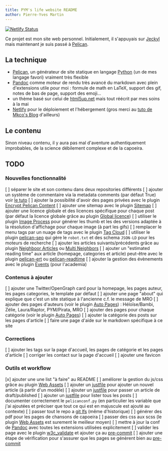 ```yaml
---
title: PYM's life website README
author: Pierre-Yves Martin
---
```


[![Netlify Status](https://api.netlify.com/api/v1/badges/3c947407-d8d9-4840-b216-78a24967fcbc/deploy-status)](https://app.netlify.com/sites/a-pym-s-life/deploys)

Ce projet est mon site web personnel. Initialement, il s'appuyais sur [Jeckyl](https://jekyllrb.com) mais maintenant je suis passé à [Pelican](https://getpelican.com).

## La technique

- [Pelican](https://getpelican.com), un générateur de site statique en langage [Python](https://www.python.org) (un de mes langage favori) vraiment très flexible
- [Pandoc](https://pandoc.org/MANUAL.html) comme moteur de rendu très avancé du markdown avec plein d'extensions utile pour moi : formule de math en LaTeX, support des gif, notes de bas de page, support des emoji…
- un thème basé sur celui de [html5up.net](html5up.net) mais tout réécrit par mes soins à la mai
- [Netlify](https://netlify.com) pour le déploiement et l'hébergement (gros merci au [tuto de Mkco's Blog](https://mcko.me/en/how-to-deploy-pelican-to-netlify.html) d'ailleurs)

## Le contenu

Sinon niveau contenu, il y aura pas mal d'aventure authentiquement improbables, de la science débilement complexe et de la capoeira.

## TODO

### Nouvelles fonctionnalité

[ ] séparer le site et son contenu dans deux repositories différents
[ ] ajouter un système de commentaire via la metadata comments (par défaut True) voir [le tuto](https://snipcart.com/blog/pelican-blog-tutorial-search-comments)
[ ] ajouter la possibilité d'avoir des pages privées avec le plugin [Encrypt Pelican Content](https://github.com/mindcruzer/pelican-encrypt-content)
[ ] ajouter une sitemap avec le plugin [Sitemap](https://github.com/pelican-plugins/sitemap)
[ ] ajouter une licence globale et des licences spécifique pour chaque post (par défaut la licence globale grâce au plugin [Global licence](https://github.com/getpelican/pelican-plugins/tree/master/global_license))
[ ] utiliser le plugin [Image Process](https://github.com/pelican-plugins/image-process) pour générer les thumb et les des versions adaptée à la résolution d'affichage pour chaque image (à part les gifs)
[ ] remplacer le menu tags par un nuage de tags avec le plugin [Tag Cloud](https://github.com/pelican-plugins/tag-cloud)
[ ] utiliser le plugin [pelican-seo](https://github.com/MaevaBrunelles/pelican-seo) qui gère le `robot.txt` et des schema `JSON-LD` pour les moteurs de recherche
[ ] ajouter les articles suivants/précédents grâce au plugin [Neighboor Articles](https://github.com/pelican-plugins/neighbors) ou [Multi Neighbors](https://github.com/davidlesieur/multi_neighbors)
[ ] ajouter un "estimated reading time" aux article (homepage, categories et article) peut-être avec le plugin [pelican-ert](https://github.com/nogaems/pelican-ert) ou [pelican-readtime](https://github.com/getpelican/pelican-plugins/tree/master/readtime)
[ ] ajouter la gestion des évènements avec le plugin [Events](https://github.com/getpelican/pelican-plugins/tree/master/events) (pour l'academia)

### Contenus à ajouter

[ ] ajouter une Twitter/OpenGraph card pour la homepage, les pages auteur, les pages categories, le template par défaut
[ ] ajouter une page "about" qui explique que c'est un site statique à l'ancienne c.f. le message de MRO
[ ] ajouter des pages d'auteurs (voir le plugin [Auto Pages](https://github.com/getpelican/pelican-plugins/tree/master/autopages)) : Héloïse/Bambi, Zélie, Laura/Raptor, PYM/Pirata, MRO
[ ] ajouter des pages pour chaque catégorie (voir le plugin [Auto Pages](https://github.com/getpelican/pelican-plugins/tree/master/autopages))
[ ] ajouter la catégorie des posts sur les pages d'article
[ ] faire une page d'aide sur le markdown spécifique à ce site

### Corrections

[ ] ajouter les tags sur la page d'accueil, les pages de catégorie et les pages d'article
[ ] corriger les contact sur la page d'accueil
[ ] ajouter une favicon

### Outils et workflow

[x] ajouter une une list "à faire" au README
[ ] améliorer la gestion du js/css grâce au plugin [Web Assets](https://github.com/pelican-plugins/webassets)
[ ] ajouter un [justfile](https://github.com/casey/just) pour ajouter un nouvel article (à partir d'un modèle)
[ ] ajouter un [justfile](https://github.com/casey/just) pour passer un article de draft/published
[ ] ajouter un [justfile](https://github.com/casey/just) pour lister tous les posts
[ ] documenter correctement le `pelicanconf.py` (en particulier les variable que j'ai ajoutées et préciser que tout ce qui est en majuscule est ajouté au contexte)
[ ] passer tout le repo a [git lfs](https://git-lfs.github.com) (même d'historique)
[ ] générer des pdf pour les pages de chansons de capoeira
[ ] passer des css aux scss (le plugin [Web Assets](https://github.com/pelican-plugins/webassets) est surement le meilleur moyen)
[ ] mettre à jour la conf de [Pandoc](https://pandoc.org/MANUAL.html) avec toutes les extensions utilisées explicitement
[ ] valider les page avec le plugin [w3c_validate](https://github.com/getpelican/pelican-plugins/tree/master/w3c_validate) et ajouter ça au [pre-commit](https://pre-commit.com)
[ ] ajouter une étape de vérification pour s'assurer que les pages se génèrent bien au [pre-commit](https://pre-commit.com)
